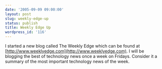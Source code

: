```yaml
---
date: '2005-09-09 09:00:00'
layout: post
slug: weekly-edge-up
status: publish
title: Weekly Edge Up
wordpress_id: '116'
---
```


I started a new blog called The Weekly Edge which can be found at [http://www.weeklyedge.com](http://www.weeklyedge.com). I will be blogging the best of technology news once a week on Fridays. Consider it a summary of the most important technology news of the week.


